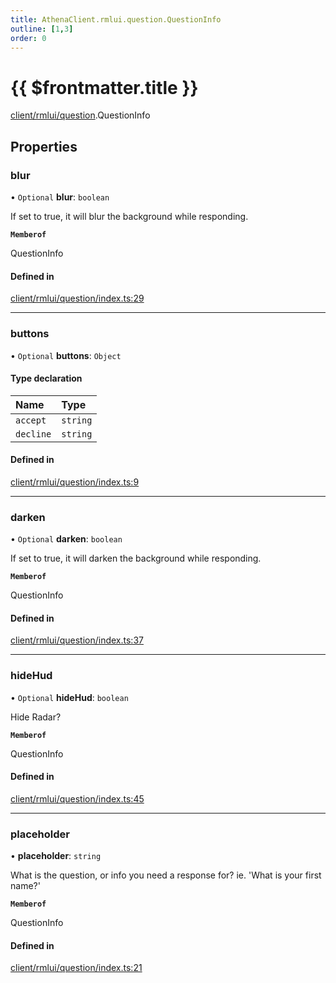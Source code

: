 ```yaml
---
title: AthenaClient.rmlui.question.QuestionInfo
outline: [1,3]
order: 0
---
```


# {{ $frontmatter.title }}


[client/rmlui/question](../modules/client_rmlui_question.md).QuestionInfo

## Properties

### blur

• `Optional` **blur**: `boolean`

If set to true, it will blur the background while responding.

**`Memberof`**

QuestionInfo

#### Defined in

[client/rmlui/question/index.ts:29](https://github.com/Stuyk/altv-athena/blob/627294b/src/core/client/rmlui/question/index.ts#L29)

___

### buttons

• `Optional` **buttons**: `Object`

#### Type declaration

| Name | Type |
| :------ | :------ |
| `accept` | `string` |
| `decline` | `string` |

#### Defined in

[client/rmlui/question/index.ts:9](https://github.com/Stuyk/altv-athena/blob/627294b/src/core/client/rmlui/question/index.ts#L9)

___

### darken

• `Optional` **darken**: `boolean`

If set to true, it will darken the background while responding.

**`Memberof`**

QuestionInfo

#### Defined in

[client/rmlui/question/index.ts:37](https://github.com/Stuyk/altv-athena/blob/627294b/src/core/client/rmlui/question/index.ts#L37)

___

### hideHud

• `Optional` **hideHud**: `boolean`

Hide Radar?

**`Memberof`**

QuestionInfo

#### Defined in

[client/rmlui/question/index.ts:45](https://github.com/Stuyk/altv-athena/blob/627294b/src/core/client/rmlui/question/index.ts#L45)

___

### placeholder

• **placeholder**: `string`

What is the question, or info you need a response for?
ie. 'What is your first name?'

**`Memberof`**

QuestionInfo

#### Defined in

[client/rmlui/question/index.ts:21](https://github.com/Stuyk/altv-athena/blob/627294b/src/core/client/rmlui/question/index.ts#L21)
